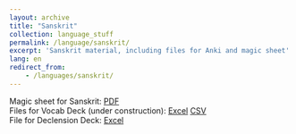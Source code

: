 ```yaml
---
layout: archive
title: "Sanskrit"
collection: language_stuff
permalink: /language/sanskrit/
excerpt: 'Sanskrit material, including files for Anki and magic sheet'
lang: en
redirect_from: 
    - /languages/sanskrit/
---
```

Magic sheet for Sanskrit: 
<a href="https://argilfea.github.io/philippethemedicalphysicist.github.io/files/Languages/Sanskrit_Magic_Sheet_v5.pdf" target="_blank" rel="noopener noreferrer">PDF</a><br>
Files for Vocab Deck (under construction):
<a href="https://argilfea.github.io/philippethemedicalphysicist.github.io/files/Languages/Sanskrit_Anki.xlsx" target="_blank" rel="noopener noreferrer">Excel</a>
<a href="https://argilfea.github.io/philippethemedicalphysicist.github.io/files/Languages/Sanskrit_Anki_v9.csv" target="_blank" rel="noopener noreferrer">CSV</a><br>
File for Declension Deck:
<a href="https://argilfea.github.io/philippethemedicalphysicist.github.io/files/Languages/Sanskrit_Declension.xlsx" target="_blank" rel="noopener noreferrer">Excel</a>
